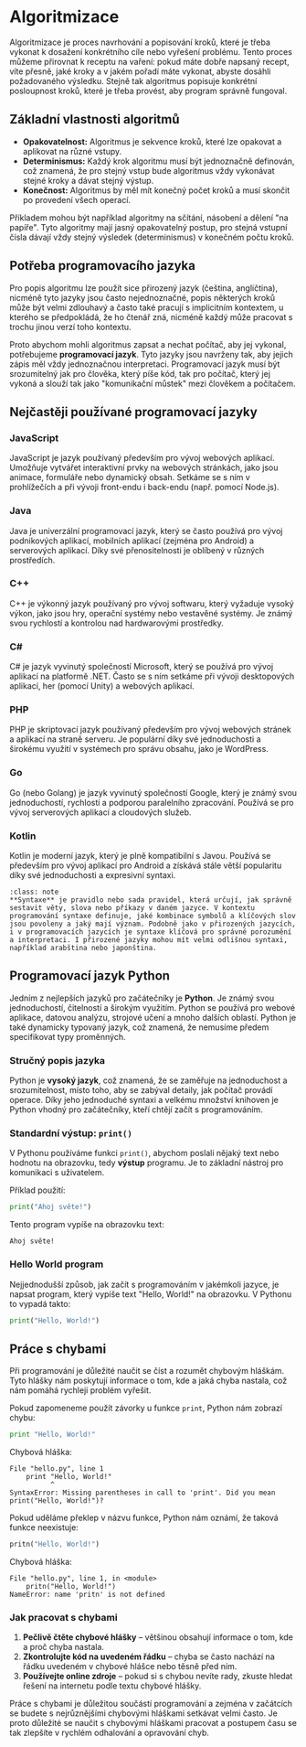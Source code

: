 Algoritmizace
=============

Algoritmizace je proces navrhování a popisování kroků, které je třeba vykonat k dosažení konkrétního cíle nebo vyřešení problému. Tento proces můžeme přirovnat k receptu na vaření: pokud máte dobře napsaný recept, víte přesně, jaké kroky a v jakém pořadí máte vykonat, abyste dosáhli požadovaného výsledku. Stejně tak algoritmus popisuje konkrétní posloupnost kroků, které je třeba provést, aby program správně fungoval.


Základní vlastnosti algoritmů
-----------------------------

* **Opakovatelnost:** Algoritmus je sekvence kroků, které lze opakovat a aplikovat na různé vstupy.
* **Determinismus:** Každý krok algoritmu musí být jednoznačně definován, což znamená, že pro stejný vstup bude algoritmus vždy vykonávat stejné kroky a dávat stejný výstup.
* **Konečnost:** Algoritmus by měl mít konečný počet kroků a musí skončit po provedení všech operací.

Příkladem mohou být například algoritmy na sčítání, násobení a dělení "na papíře". Tyto algoritmy mají jasný opakovatelný postup, pro stejná vstupní čísla dávají vždy stejný výsledek (determinismus) v konečném počtu kroků.


Potřeba programovacího jazyka
-----------------------------

Pro popis algoritmu lze použít sice přirozený jazyk (čeština, angličtina), nicméně tyto jazyky jsou často nejednoznačné, popis některých kroků může být velmi zdlouhavý a často také pracují s implicitním kontextem, u kterého se předpokládá, že ho čtenář zná, nicméně každý může pracovat s trochu jinou verzí toho kontextu. 

Proto abychom mohli algoritmus zapsat a nechat počítač, aby jej vykonal, potřebujeme **programovací jazyk**. Tyto jazyky jsou navrženy tak, aby jejich zápis měl vždy jednoznačnou interpretaci. Programovací jazyk musí být srozumitelný jak pro člověka, který píše kód, tak pro počítač, který jej vykoná a slouží tak jako "komunikační můstek" mezi člověkem a počítačem.

Nejčastěji používané programovací jazyky
----------------------------------------

### JavaScript
JavaScript je jazyk používaný především pro vývoj webových aplikací. Umožňuje vytvářet interaktivní prvky na webových stránkách, jako jsou animace, formuláře nebo dynamický obsah. Setkáme se s ním v prohlížečích a při vývoji front-endu i back-endu (např. pomocí Node.js).

### Java
Java je univerzální programovací jazyk, který se často používá pro vývoj podnikových aplikací, mobilních aplikací (zejména pro Android) a serverových aplikací. Díky své přenositelnosti je oblíbený v různých prostředích.

### C++
C++ je výkonný jazyk používaný pro vývoj softwaru, který vyžaduje vysoký výkon, jako jsou hry, operační systémy nebo vestavěné systémy. Je známý svou rychlostí a kontrolou nad hardwarovými prostředky.

### C#
C# je jazyk vyvinutý společností Microsoft, který se používá pro vývoj aplikací na platformě .NET. Často se s ním setkáme při vývoji desktopových aplikací, her (pomocí Unity) a webových aplikací.

### PHP
PHP je skriptovací jazyk používaný především pro vývoj webových stránek a aplikací na straně serveru. Je populární díky své jednoduchosti a širokému využití v systémech pro správu obsahu, jako je WordPress.

### Go
Go (nebo Golang) je jazyk vyvinutý společností Google, který je známý svou jednoduchostí, rychlostí a podporou paralelního zpracování. Používá se pro vývoj serverových aplikací a cloudových služeb.

### Kotlin
Kotlin je moderní jazyk, který je plně kompatibilní s Javou. Používá se především pro vývoj aplikací pro Android a získává stále větší popularitu díky své jednoduchosti a expresivní syntaxi.

```{admonition} Co to je syntaxe?
:class: note
**Syntaxe** je pravidlo nebo sada pravidel, která určují, jak správně sestavit věty, slova nebo příkazy v daném jazyce. V kontextu programování syntaxe definuje, jaké kombinace symbolů a klíčových slov jsou povoleny a jaký mají význam. Podobně jako v přirozených jazycích, i v programovacích jazycích je syntaxe klíčová pro správné porozumění a interpretaci. I přirozené jazyky mohou mít velmi odlišnou syntaxi, například arabština nebo japonština.
```

Programovací jazyk Python
-------------------------

Jedním z nejlepších jazyků pro začátečníky je **Python**. Je známý svou jednoduchostí, čitelností a širokým využitím. Python se používá pro webové aplikace, datovou analýzu, strojové učení a mnoho dalších oblastí. Python je také dynamicky typovaný jazyk, což znamená, že nemusíme předem specifikovat typy proměnných.

### Stručný popis jazyka

Python je **vysoký jazyk**, což znamená, že se zaměřuje na jednoduchost a srozumitelnost, místo toho, aby se zabýval detaily, jak počítač provádí operace. Díky jeho jednoduché syntaxi a velkému množství knihoven je Python vhodný pro začátečníky, kteří chtějí začít s programováním.

### Standardní výstup: `print()`

V Pythonu používáme funkci `print()`, abychom poslali nějaký text nebo hodnotu na obrazovku, tedy **výstup** programu. Je to základní nástroj pro komunikaci s uživatelem.

Příklad použití:

```python
print("Ahoj světe!")
```

Tento program vypíše na obrazovku text:

```
Ahoj světe!
```

### Hello World program

Nejjednodušší způsob, jak začít s programováním v jakémkoli jazyce, je napsat program, který vypíše text "Hello, World!" na obrazovku. V Pythonu to vypadá takto:

```python
print("Hello, World!")
```


Práce s chybami
---------------

Při programování je důležité naučit se číst a rozumět chybovým hláškám. Tyto hlášky nám poskytují informace o tom, kde a jaká chyba nastala, což nám pomáhá rychleji problém vyřešit.

Pokud zapomeneme použít závorky u funkce `print`, Python nám zobrazí chybu:

```python
print "Hello, World!"
```

Chybová hláška:

```
File "hello.py", line 1
    print "Hello, World!"
          ^
SyntaxError: Missing parentheses in call to 'print'. Did you mean print("Hello, World!")?
```


Pokud uděláme překlep v názvu funkce, Python nám oznámí, že taková funkce neexistuje:

```python
pritn("Hello, World!")
```

Chybová hláška:

```
File "hello.py", line 1, in <module>
    pritn("Hello, World!")
NameError: name 'pritn' is not defined
```

### Jak pracovat s chybami

1. **Pečlivě čtěte chybové hlášky** – většinou obsahují informace o tom, kde a proč chyba nastala.
2. **Zkontrolujte kód na uvedeném řádku** – chyba se často nachází na řádku uvedeném v chybové hlášce nebo těsně před ním.
3. **Používejte online zdroje** – pokud si s chybou nevíte rady, zkuste hledat řešení na internetu podle textu chybové hlášky.

Práce s chybami je důležitou součástí programování a zejména v začátcích se budete s nejrůznějšími chybovými hláškami setkávat velmi často. Je proto důležité se naučit s chybovými hláškami pracovat a postupem času se tak zlepšíte v rychlém odhalování a opravování chyb.

